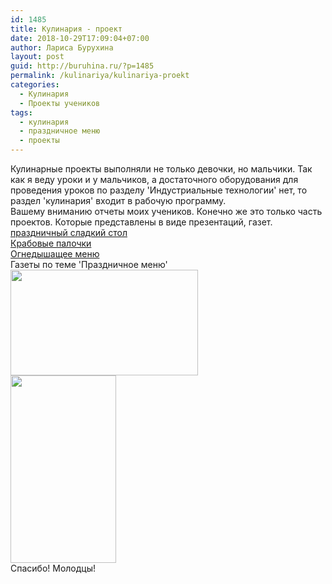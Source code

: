 ```yaml
---
id: 1485
title: Кулинария - проект
date: 2018-10-29T17:09:04+07:00
author: Лариса Бурухина
layout: post
guid: http://buruhina.ru/?p=1485
permalink: /kulinariya/kulinariya-proekt
categories:
  - Кулинария
  - Проекты учеников
tags:
  - кулинария
  - праздничное меню
  - проекты
---
```

Кулинарные проекты выполняли не только девочки, но мальчики. Так как я веду уроки и у мальчиков, а достаточного оборудования для проведения уроков по разделу 'Индустриальные технологии' нет, то раздел 'кулинария' входит в рабочую программу.  
Вашему вниманию отчеты моих учеников. Конечно же это только часть проектов. Которые представлены в виде презентаций, газет.  
[праздничный сладкий стол](http://buruhina.ru/wp-content/uploads/2018/10/праздничный-сладкий-стол.pptx)  
[Крабовые палочки](http://buruhina.ru/wp-content/uploads/2018/10/Крабовые-палочки.pptx)  
[Огнедышащее меню](http://buruhina.ru/wp-content/uploads/2018/10/Огнедышащее-меню.pptx)  
Газеты по теме 'Праздничное меню'  
[<img src="http://buruhina.ru/wp-content/uploads/2018/10/20181024_134603-300x169.jpg" alt="" width="300" height="169" class="alignnone size-medium wp-image-1489" srcset="http://buruhina.ru/wp-content/uploads/2018/10/20181024_134603-300x169.jpg 300w, http://buruhina.ru/wp-content/uploads/2018/10/20181024_134603-768x432.jpg 768w, http://buruhina.ru/wp-content/uploads/2018/10/20181024_134603-1024x576.jpg 1024w" sizes="(max-width: 300px) 100vw, 300px" />](http://buruhina.ru/wp-content/uploads/2018/10/20181024_134603.jpg)  
[<img src="http://buruhina.ru/wp-content/uploads/2018/10/20181024_134647-e1540807566411-169x300.jpg" alt="" width="169" height="300" class="alignnone size-medium wp-image-1490" srcset="http://buruhina.ru/wp-content/uploads/2018/10/20181024_134647-e1540807566411-169x300.jpg 169w, http://buruhina.ru/wp-content/uploads/2018/10/20181024_134647-e1540807566411-768x1365.jpg 768w, http://buruhina.ru/wp-content/uploads/2018/10/20181024_134647-e1540807566411-576x1024.jpg 576w" sizes="(max-width: 169px) 100vw, 169px" />](http://buruhina.ru/wp-content/uploads/2018/10/20181024_134647-e1540807566411.jpg)  
Спасибо! Молодцы!